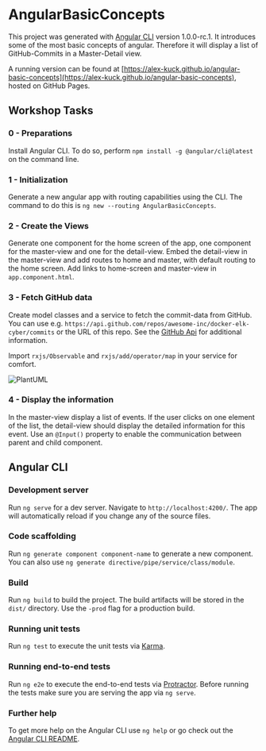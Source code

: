 # AngularBasicConcepts

This project was generated with [Angular CLI](https://github.com/angular/angular-cli) version 1.0.0-rc.1. It introduces some of the most basic concepts of angular. 
Therefore it will display a list of GitHub-Commits in a Master-Detail view.

A running version can be found at [https://alex-kuck.github.io/angular-basic-concepts](https://alex-kuck.github.io/angular-basic-concepts), hosted on GitHub Pages.

## Workshop Tasks
### 0 - Preparations

Install Angular CLI. To do so, perform `npm install -g @angular/cli@latest` on the command line.

### 1 - Initialization

Generate a new angular app with routing capabilities using the CLI. The command to do this is `ng new --routing AngularBasicConcepts`.

### 2 - Create the Views

Generate one component for the home screen of the app, one component for the master-view and one for the detail-view. Embed the detail-view in the master-view and 
add routes to home and master, with default routing to the home screen. Add links to home-screen and master-view in `app.component.html`.

### 3 - Fetch GitHub data

Create model classes and a service to fetch the commit-data from GitHub. You can use e.g. `https://api.github.com/repos/awesome-inc/docker-elk-cyber/commits` or the URL
of this repo. See the [GitHub Api](https://developer.github.com/v3/repos/commits/) for additional information.

Import `rxjs/Observable` and `rxjs/add/operator/map` in your service for comfort.

![PlantUML](http://www.plantuml.com/plantuml/svg/SorBpIjHqDMrKt3EpytDBE5oXGk45gSMMIaabfPav1TnGJZ59KMPUUaAEVdfcNceGebbYIM9HV6bHJceuY01YCbmeTpKukB4z5I8JN3Huen4D16WLW00)

### 4 - Display the information

In the master-view display a list of events. If the user clicks on one element of the list, the detail-view should display the detailed information for this event.
Use an `@Input()` property to enable the communication between parent and child component.

## Angular CLI
### Development server
Run `ng serve` for a dev server. Navigate to `http://localhost:4200/`. The app will automatically reload if you change any of the source files.

### Code scaffolding

Run `ng generate component component-name` to generate a new component. You can also use `ng generate directive/pipe/service/class/module`.

### Build

Run `ng build` to build the project. The build artifacts will be stored in the `dist/` directory. Use the `-prod` flag for a production build.

### Running unit tests

Run `ng test` to execute the unit tests via [Karma](https://karma-runner.github.io).

### Running end-to-end tests

Run `ng e2e` to execute the end-to-end tests via [Protractor](http://www.protractortest.org/).
Before running the tests make sure you are serving the app via `ng serve`.

### Further help

To get more help on the Angular CLI use `ng help` or go check out the [Angular CLI README](https://github.com/angular/angular-cli/blob/master/README.md).
